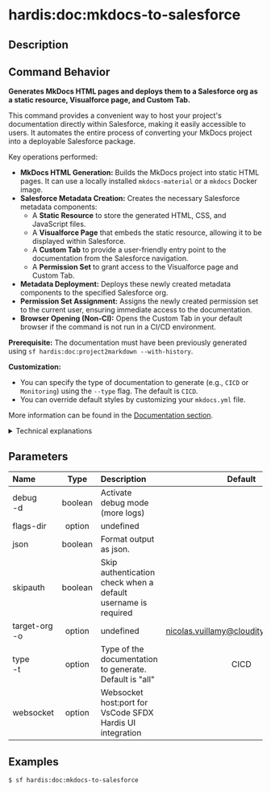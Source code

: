 <!-- This file has been generated with command 'sf hardis:doc:plugin:generate'. Please do not update it manually or it may be overwritten -->
# hardis:doc:mkdocs-to-salesforce

## Description


## Command Behavior
**Generates MkDocs HTML pages and deploys them to a Salesforce org as a static resource, Visualforce page, and Custom Tab.**

This command provides a convenient way to host your project's documentation directly within Salesforce, making it easily accessible to users. It automates the entire process of converting your MkDocs project into a deployable Salesforce package.

Key operations performed:

- **MkDocs HTML Generation:** Builds the MkDocs project into static HTML pages. It can use a locally installed `mkdocs-material` or a `mkdocs` Docker image.
- **Salesforce Metadata Creation:** Creates the necessary Salesforce metadata components:
  - A **Static Resource** to store the generated HTML, CSS, and JavaScript files.
  - A **Visualforce Page** that embeds the static resource, allowing it to be displayed within Salesforce.
  - A **Custom Tab** to provide a user-friendly entry point to the documentation from the Salesforce navigation.
  - A **Permission Set** to grant access to the Visualforce page and Custom Tab.
- **Metadata Deployment:** Deploys these newly created metadata components to the specified Salesforce org.
- **Permission Set Assignment:** Assigns the newly created permission set to the current user, ensuring immediate access to the documentation.
- **Browser Opening (Non-CI):** Opens the Custom Tab in your default browser if the command is not run in a CI/CD environment.

**Prerequisite:** The documentation must have been previously generated using `sf hardis:doc:project2markdown --with-history`.

**Customization:**

- You can specify the type of documentation to generate (e.g., `CICD` or `Monitoring`) using the `--type` flag. The default is `CICD`.
- You can override default styles by customizing your `mkdocs.yml` file.

More information can be found in the [Documentation section](${CONSTANTS.DOC_URL_ROOT}/salesforce-project-documentation/).
<details markdown="1">
<summary>Technical explanations</summary>

The command orchestrates interactions with MkDocs, Salesforce CLI, and file system operations:

- **MkDocs Integration:** It first modifies the `mkdocs.yml` file to ensure compatibility with Salesforce static resources (e.g., setting `use_directory_urls` to `false`). Then, it calls `generateMkDocsHTML()` to build the static HTML content.
- **Temporary SFDX Project:** It creates a temporary SFDX project using `createTempDir` and `createBlankSfdxProject` to stage the generated Salesforce metadata before deployment.
- **Metadata Generation:** It dynamically creates the XML metadata files for the Static Resource, Visualforce Page, Custom Tab, and Permission Set. The HTML content from the MkDocs build is moved into the static resource folder.
- **Salesforce CLI Deployment:** It constructs and executes a `sf project deploy start` command to deploy the generated metadata to the target Salesforce org. It intelligently adds `--test-level RunLocalTests` for production orgs and `--test-level NoTestRun` for sandboxes.
- **Permission Set Assignment:** After successful deployment, it calls `initPermissionSetAssignments` to assign the newly created permission set to the current user.
- **Browser Launch:** For non-CI environments, it uses `execCommand` to open the deployed Custom Tab in the user's default browser.
- **Error Handling and Cleanup:** It includes error handling for deployment failures (e.g., static resource size limits) and ensures that the `mkdocs.yml` file is restored to its original state after execution.
- **File System Operations:** It extensively uses `fs-extra` for file manipulation, including creating directories, moving files, and writing XML content.
</details>


## Parameters

|Name|Type|Description|Default|Required|Options|
|:---|:--:|:----------|:-----:|:------:|:-----:|
|debug<br/>-d|boolean|Activate debug mode (more logs)||||
|flags-dir|option|undefined||||
|json|boolean|Format output as json.||||
|skipauth|boolean|Skip authentication check when a default username is required||||
|target-org<br/>-o|option|undefined|nicolas.vuillamy@cloudity.com.playnico|||
|type<br/>-t|option|Type of the documentation to generate. Default is "all"|CICD||CICD<br/>Monitoring|
|websocket|option|Websocket host:port for VsCode SFDX Hardis UI integration||||

## Examples

```shell
$ sf hardis:doc:mkdocs-to-salesforce
```


